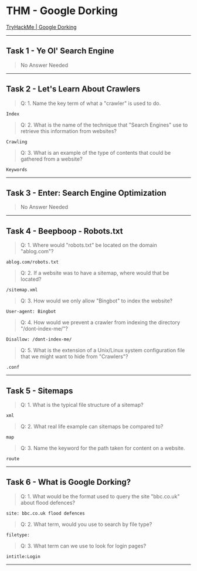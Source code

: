 # THM - Google Dorking

[TryHackMe | Google Dorking](https://tryhackme.com/room/googledorking)

--- 

## Task 1 - Ye Ol' Search Engine

> No Answer Needed

---

## Task 2 - Let's Learn About Crawlers

> Q: 1. Name the key term of what a "crawler" is used to do.
```
Index
```

> Q: 2. What is the name of the technique that "Search Engines" use to retrieve this information from websites?
```
Crawling
```

> Q: 3. What is an example of the type of contents that could be gathered from a website?
```
Keywords
```

---

## Task 3 - Enter: Search Engine Optimization

> No Answer Needed
---

## Task 4 - Beepboop - Robots.txt

> Q: 1. Where would "robots.txt" be located on the domain "ablog.com"?
```url
ablog.com/robots.txt
```

> Q: 2. If a website was to have a sitemap, where would that be located?
```url
/sitemap.xml
```

> Q: 3. How would we only allow "Bingbot" to index the website?
```
User-agent: Bingbot
```

> Q: 4. How would we prevent a crawler from indexing the directory "/dont-index-me/"?
```
Disallow: /dont-index-me/
```

> Q: 5. What is the extension of a Unix/Linux system configuration file that we might want to hide from "Crawlers"?
```
.conf
```

---

## Task 5 - Sitemaps

> Q: 1. What is the typical file structure of a sitemap?
```
xml
```

> Q: 2. What real life example can sitemaps be compared to?
```
map
```

> Q: 3. Name the keyword for the path taken for content on a website.
```
route
```

---

## Task 6 - What is Google Dorking?

> Q: 1. What would be the format used to query the site "bbc.co.uk" about flood defences?
```
site: bbc.co.uk flood defences
```

> Q: 2. What term, would you use to search by file type?
```
filetype:
```

> Q: 3. What term can we use to look for login pages?
```
intitle:Login
```

---
